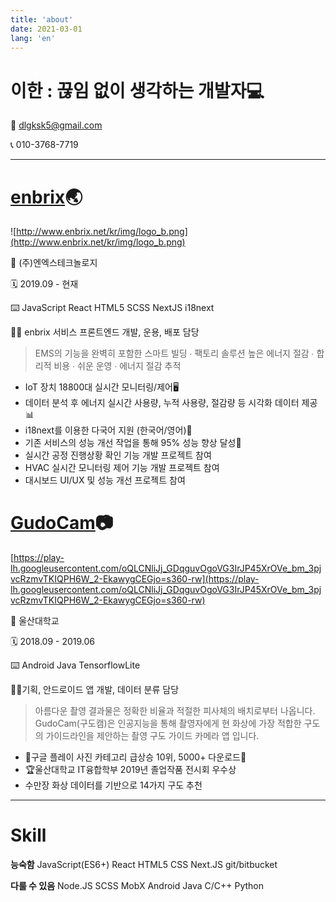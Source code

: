 ```yaml
---
title: 'about'
date: 2021-03-01
lang: 'en'
---
```


# 이한 : 끊임 없이 생각하는 개발자💻

📧 dlgksk5@gmail.com

📞 010-3768-7719

---

# [enbrix](http://www.enbrix.net)🌏

![http://www.enbrix.net/kr/img/logo_b.png](http://www.enbrix.net/kr/img/logo_b.png)

🏢 (주)엔엑스테크놀로지

🗓️ 2019.09 - 현재

⌨️ JavaScript React HTML5 SCSS NextJS i18next

👨‍💻 enbrix 서비스 프론트엔드 개발, 운용, 배포 담당

> EMS의 기능을 완벽히 포함한 스마트 빌딩 ∙ 팩토리 솔루션
높은 에너지 절감 ∙ 합리적 비용 ∙ 쉬운 운영 ∙ 에너지 절감 추적

- IoT 장치 18800대 실시간 모니터링/제어🖥️
- 데이터 분석 후 에너지 실시간 사용량, 누적 사용량, 절감량 등 시각화 데이터 제공📊
- i18next를 이용한 다국어 지원 (한국어/영어)💬
- 기존 서비스의 성능 개선 작업을 통해 95% 성능 향상 달성🚀
- 실시간 공정 진행상황 확인 기능 개발 프로젝트 참여
- HVAC 실시간 모니터링 제어 기능 개발 프로젝트 참여
- 대시보드 UI/UX 및 성능 개선 프로젝트 참여

# [GudoCam](https://play.google.com/store/apps/details?id=com.gudocam&hl=ko&gl=US)📷

[https://play-lh.googleusercontent.com/oQLCNliJj_GDqguvOgoVG3IrJP45XrOVe_bm_3pjvcRzmvTKIQPH6W_2-EkawygCEGjo=s360-rw](https://play-lh.googleusercontent.com/oQLCNliJj_GDqguvOgoVG3IrJP45XrOVe_bm_3pjvcRzmvTKIQPH6W_2-EkawygCEGjo=s360-rw)

🏢 울산대학교

🗓️ 2018.09 - 2019.06

⌨️ Android Java TensorflowLite

👨‍💻기획, 안드로이드 앱 개발, 데이터 분류 담당

> 아름다운 촬영 결과물은 정확한 비율과 적절한 피사체의 배치로부터 나옵니다.
GudoCam(구도캠)은 인공지능을 통해 촬영자에게 현 화상에 가장 적합한 구도의 가이드라인을 제안하는 촬영 구도 가이드 카메라 앱 입니다.

- 🏅구글 플레이 사진 카테고리 급상승 10위, 5000+ 다운로드🚀
- 🏆울산대학교 IT융합학부 2019년 졸업작품 전시회 우수상
- 수만장 화상 데이터를 기반으로 14가지 구도 추천

---

# Skill

**능숙함**
JavaScript(ES6+)
React
HTML5
CSS
Next.JS
git/bitbucket

**다룰 수 있음**
Node.JS
SCSS
MobX
Android
Java
C/C++
Python
